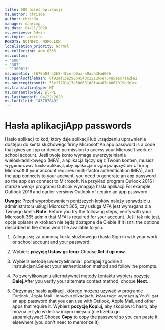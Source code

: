 ```yaml
---
title: 500 haseł aplikacji
ms.author: chrisda
author: chrisda
manager: dansimp
ms.date: 04/21/2020
ms.audience: Admin
ms.topic: article
ROBOTS: NOINDEX, NOFOLLOW
localization_priority: Normal
ms.collection: Adm_O365
ms.custom:
- "500"
- "387"
- "1300011"
ms.assetid: 4f670a84-a2b8-48ce-b0aa-a9ada3bad066
ms.openlocfilehash: 6f924f15a29864543c221265e734a5eec7aa2ba2
ms.sourcegitcommit: 55eff703a17e500681d8fa6a87eb067019ade3cc
ms.translationtype: MT
ms.contentlocale: pl-PL
ms.lasthandoff: 04/22/2020
ms.locfileid: "43707849"
---
```

# <a name="app-passwords"></a><span data-ttu-id="e7784-102">Hasła aplikacji</span><span class="sxs-lookup"><span data-stu-id="e7784-102">App passwords</span></span>

<span data-ttu-id="e7784-103">Hasło aplikacji to kod, który daje aplikacji lub urządzeniu uprawnienia dostępu do konta służbowego firmy Microsoft.</span><span class="sxs-lookup"><span data-stu-id="e7784-103">An app password is a code that gives an app or device permission to access your Microsoft work or school account.</span></span> <span data-ttu-id="e7784-104">Jeśli twoje konto wymaga uwierzytelniania wieloskładnikowego (MFA), a aplikacja łączy się z Twoim kontem, musisz wygenerować hasło aplikacji, aby aplikacja mogła połączyć się z firmą Microsoft.</span><span class="sxs-lookup"><span data-stu-id="e7784-104">If your account requires multi-factor authentication (MFA), and the app connects to your account, you need to generate an app password so the app can connect to Microsoft.</span></span> <span data-ttu-id="e7784-105">Na przykład program Outlook 2016 i starsze wersje programu Outlook wymagają hasła aplikacji.</span><span class="sxs-lookup"><span data-stu-id="e7784-105">For example, Outlook 2016 and earlier versions Outlook of require an app password.</span></span>

 <span data-ttu-id="e7784-106">**Uwaga:** Przed wypróbowaniem poniższych kroków należy sprawdzić u administratora usługi Microsoft 365, czy usługa MFA jest wymagana dla Twojego konta.</span><span class="sxs-lookup"><span data-stu-id="e7784-106">**Note**: Before you try the following steps, verify with your Microsoft 365 admin that MFA is required for your account.</span></span> <span data-ttu-id="e7784-107">Jeśli tak nie jest, opcje opisane w krokach nie będą dostępne dla Ciebie.</span><span class="sxs-lookup"><span data-stu-id="e7784-107">If it isn't, the options described in the steps won't be available to you.</span></span>

1. <span data-ttu-id="e7784-108">Zaloguj się za pomocą konta służbowego i hasła.</span><span class="sxs-lookup"><span data-stu-id="e7784-108">Sign in with your work or school account and your password.</span></span>

2. <span data-ttu-id="e7784-109">Wybierz **pozycję Ustaw go teraz**.</span><span class="sxs-lookup"><span data-stu-id="e7784-109">Choose **Set it up now**.</span></span>

3. <span data-ttu-id="e7784-110">Wybierz metodę uwierzytelniania i postępuj zgodnie z instrukcjami.</span><span class="sxs-lookup"><span data-stu-id="e7784-110">Select your authentication method and follow the prompts.</span></span>

4. <span data-ttu-id="e7784-111">Po zweryfikowaniu alternatywnej metody kontaktu wybierz pozycję **Dalej**.</span><span class="sxs-lookup"><span data-stu-id="e7784-111">After you verify your alternate contact method, choose **Next**.</span></span>

5. <span data-ttu-id="e7784-112">Otrzymasz hasło aplikacji, którego możesz używać w programie Outlook, Apple Mail i innych aplikacjach, które tego wymagają.</span><span class="sxs-lookup"><span data-stu-id="e7784-112">You'll get an app password that you can use with Outlook, Apple Mail, and other apps that require it.</span></span> <span data-ttu-id="e7784-113">Wybierz **pozycję Kopiuj,** aby skopiować hasło, aby można je było wkleić w innym miejscu (nie trzeba go zapamiętywać).</span><span class="sxs-lookup"><span data-stu-id="e7784-113">Choose **Copy** to copy the password so you can paste it elsewhere (you don't need to memorize it).</span></span>
